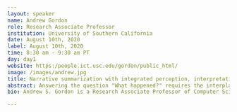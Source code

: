 ```yaml
---
layout: speaker
name: Andrew Gordon
role: Research Associate Professor
institution: University of Southern California
date: August 10th, 2020
label: August 10th, 2020
time: 8:30 am - 9:30 am PT
day: day1
website: https:/people.ict.usc.edu/gordon/public_html/
image: /images/andrew.jpg
title: Narrative summarization with integrated perception, interpretation, and text generation
abstract: Answering the question "What happened?" requires the interplay of perception, interpretation, and language production capabilities. Recent progress in the areas of automated perception and text generation give some hope that a robust narrative summarization pipeline is on the horizon. However, a deeper understanding of the central process of interpretation is needed, along with an understanding of the role that it plays in an integrated system. In this invited talk I will describe recent work on generating narrative summaries of events in multiplayer virtual simulations, which advances our previous work on narrative summarization as applied to the classic Heider-Simmel film. 
bio: Andrew S. Gordon is a Research Associate Professor of Computer Science and Director of Interactive Narrative Research at the Institute for Creative Technologies at the University of Southern California. His research advances technologies for automatically analyzing and generating narrative interpretations of time-series data. A central aim of his research is the large-scale formalization of commonsense knowledge, and reasoning with these formalizations using logical abduction. He is the author of book.

---
```


